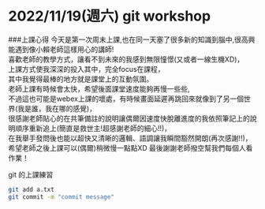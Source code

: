 # 2022/11/19(週六) git workshop 
###上課心得
今天是第一次周末上課,也在同一天塞了很多新的知識到腦中,很高興能遇到像小賴老師這樣用心的講師!   
喜歡老師的教學方式，讓看不到未來的我感到無限憧憬(又或者一線生機XD)，   
上課方式使我深深的投入其中，完全focus在課程，   
其中我覺得最棒的地方就是課堂上的互動氛圍。   
老師上課有時候會太快，希望後面課堂速度能夠再慢一些些,   
不過這也可能是webex上課的壞處，有時候畫面延遲再跳回來就像到了另一個世界(我是誰，我在哪的感覺)，   
很感謝老師貼心的在共筆備註的說明讓偶爾因速度快脫離進度的我依照筆記上的說明順序重新追上(簡直是救世主!超感謝老師的細心!!)，   
在我舉手發問後也能以超快又清晰的邏輯、語調讓我瞬間豁然開朗(再次感謝!!)，   
希望老師之後上課可以(偶爾)稍微慢一點點XD 最後謝謝老師撥空幫我們每個人看作業！


git 的上課練習
```bash
git add a.txt
git commit -m "commit message"
```
